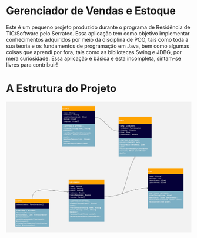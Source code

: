 
# Gerenciador de Vendas e Estoque

Este é um pequeno projeto produzido durante o programa de Residência de TIC/Software pelo Serratec. Essa aplicação tem como objetivo implementar conhecimentos adquiridos por meio da disciplina de POO, tais como toda a sua teoria e os fundamentos de programação em Java, bem como algumas coisas que aprendi por fora, tais como as bibliotecas Swing e JDBG, por mera curiosidade. Essa aplicação é básica e esta incompleta, sintam-se livres para contribuir!

# A Estrutura do Projeto

![UML do Projeto](.\images\UML_Diagram.jpg)